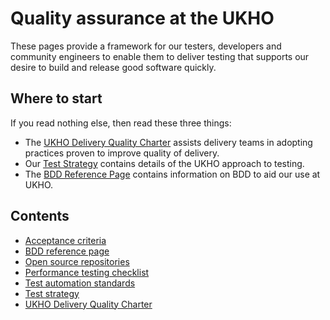 # Quality assurance at the UKHO

These pages provide a framework for our testers, developers and community engineers to enable them to deliver testing that supports our desire to build and release good software quickly.

## Where to start

If you read nothing else, then read these three things:

* The [UKHO Delivery Quality Charter](ukho-quality-charter.md) assists delivery teams in adopting practices proven to improve quality of delivery.
* Our [Test Strategy](test-strategy.md) contains details of the UKHO approach to testing.
* The [BDD Reference Page](bdd.md) contains information on BDD to aid our use at UKHO.

## Contents

* [Acceptance criteria](acceptance-criteria.md)
* [BDD reference page](bdd.md)
* [Open source repositories](test-repositories.md)
* [Performance testing checklist](performance-test-checklist.md)
* [Test automation standards](test-code-standards.md)
* [Test strategy](test-strategy.md)
* [UKHO Delivery Quality Charter](ukho-quality-charter.md)
